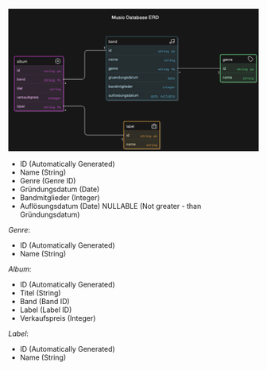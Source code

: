 ![Music Database ERD](./assets/img/Music%20Database%20ERD.png)

- ID (Automatically Generated)
- Name (String)
- Genre (Genre ID)
- Gründungsdatum (Date)
- Bandmitglieder (Integer)
- Auflösungsdatum (Date) NULLABLE (Not greater - than Gründungsdatum)

_Genre_:

- ID (Automatically Generated)
- Name (String)

_Album_:

- ID (Automatically Generated)
- Titel (String)
- Band (Band ID)
- Label (Label ID)
- Verkaufspreis (Integer)

_Label_:

- ID (Automatically Generated)
- Name (String)

